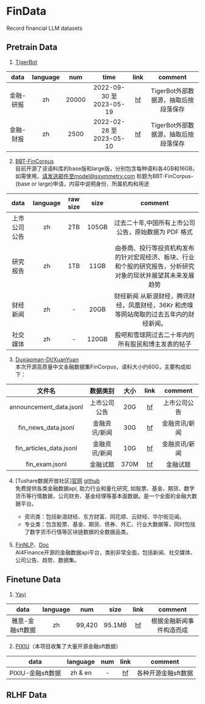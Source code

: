 # FinData
Record financial LLM datasets

## Pretrain Data
1. [TigerBot](https://github.com/TigerResearch/TigerBot)

|data|language|num|time|link|comment
|:-:|:-:|:-:|:-:|:-:|:-:|
|金融-研报|zh|20000|2022-09-30 至 2023-05-19|[hf](https://huggingface.co/datasets/TigerResearch/tigerbot-research-plugin)|TigerBot外部数据源，抽取后按段落保存
|金融-财报|zh|2500|2022-02-28 至 2023-05-10|[hf](https://huggingface.co/datasets/TigerResearch/tigerbot-earning-plugin)|TigerBot外部数据源，抽取后按段落保存


2. [BBT-FinCorpus](https://github.com/ssymmetry/BBT-FinCUGE-Applications)  
目前开源了该语料库的base版和large版，分别包含每种语料各4GB和16GB，如需使用，请发送邮件至model@ssymmetry.com 标题为BBT-FinCorpus-{base or large}申请，内容中说明身份、所属机构和用途

|data|language|raw size|size|comment
|:-:|:-:|:-:|:-:|:-:|
|上市公司公告|zh|2TB|105GB|过去二十年,中国所有上市公司公告，原始数据为 PDF 格式
|研究报告|zh|1TB|11GB|由券商、投行等投资机构发布的针对宏观经济、板块、行业和个股的研究报告，分析研究对象的现状并展望其未来发展趋势
|财经新闻|zh|-|20GB|财经新闻 从新浪财经，腾讯财经，凤凰财经，36Kr 和虎嗅等网站爬取的过去五年内的财经新闻。
|社交媒体|zh|-|120GB|股吧和雪球网过去二十年内的所有股民和博主发表的帖子


3. [Duxiaoman-DI/XuanYuan](https://github.com/Duxiaoman-DI/XuanYuan)  
本次开源高质量中文金融数据集FinCorpus，语料大小约60G，主要构成如下：

|文件名|数据类别|大小|link|comment
|:-:|:-:|:-:|:-:|:-:|	
announcement_data.jsonl|	上市公司公告|	20G|[hf](https://huggingface.co/datasets/Duxiaoman-DI/FinCorpus)|上市公司公告
fin_news_data.jsonl|	金融资讯/新闻	|30G|[hf](https://huggingface.co/datasets/Duxiaoman-DI/FinCorpus)|金融资讯/新闻
fin_articles_data.jsonl	|金融资讯/新闻	|10G|[hf](https://huggingface.co/datasets/Duxiaoman-DI/FinCorpus)|金融资讯/新闻
fin_exam.jsonl|	金融试题	|370M|[hf](https://huggingface.co/datasets/Duxiaoman-DI/FinCorpus)|金融试题

4. [Tushare数据开放社区][官网](https://tushare.pro/)  [github](https://github.com/waditu/tushare)  
免费提供各类金融数据api, 助力行业和量化研究, 如股票、基金、期货、数字货币等行情数据，公司财务、基金经理等基本面数据。是一个全面的金融大数据平台。
    - 资讯类：包括新浪财经、东方财富、同花顺、云财经、华尔街见闻。
    - 专业类：包含股票、基金、期货、债券、外汇、行业大数据等，同时包括了数字货币行情等区块链数据的全数据品类。

5. [FinNLP](https://github.com/AI4Finance-Foundation/FinNLP)、[Doc](https://ai4finance-foundation.github.io/FinNLP/zh/)  
  AI4Finance开源的金融数据api平台，类别非常全面，包括新闻、社交媒体、公司公告、趋势、数据集。

## Finetune Data
1. [Yayi](https://huggingface.co/datasets/wenge-research/yayi_domain_subset)

|data|language|num|size|link|comment
|:-:|:-:|:-:|:-:|:-:|:-:|
|雅意-金融sft数据|zh|99,420|95.1MB|[hf](https://huggingface.co/datasets/wenge-research/yayi_domain_subset)|根据金融新闻事件构造而成

2. [PIXIU](https://github.com/The-FinAI/PIXIU/tree/main)（本项目收集了大量开源金融sft数据）

|data|language|num|link|comment
|:-:|:-:|:-:|:-:|:-:|
|PIXIU-金融sft数据|zh & en|-|[hf](https://huggingface.co/TheFinAI)|各种开源金融sft数据


## RLHF Data
